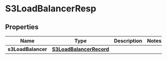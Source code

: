 # S3LoadBalancerResp

## Properties
Name | Type | Description | Notes
------------ | ------------- | ------------- | -------------
**s3LoadBalancer** | [**S3LoadBalancerRecord**](S3LoadBalancerRecord.md) |  | 
